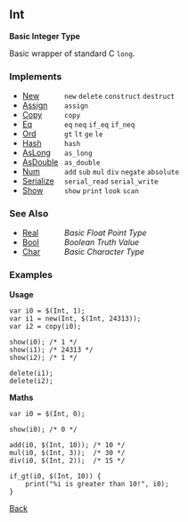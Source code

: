 Int
---
__Basic Integer Type__

Basic wrapper of standard C `long`.


### Implements

* <span style="width:75px; float:left;">[New](new)</span> `new` `delete` `construct` `destruct`
* <span style="width:75px; float:left;">[Assign](assign)</span> `assign`
* <span style="width:75px; float:left;">[Copy](copy)</span> `copy`
* <span style="width:75px; float:left;">[Eq](eq)</span> `eq` `neq` `if_eq` `if_neq`
* <span style="width:75px; float:left;">[Ord](ord)</span> `gt` `lt` `ge` `le`
* <span style="width:75px; float:left;">[Hash](hash)</span> `hash`
* <span style="width:75px; float:left;">[AsLong](aslong)</span> `as_long`
* <span style="width:75px; float:left;">[AsDouble](asdouble)</span> `as_double`
* <span style="width:75px; float:left;">[Num](num)</span> `add` `sub` `mul` `div` `negate` `absolute`
* <span style="width:75px; float:left;">[Serialize](serialize)</span> `serial_read` `serial_write`
* <span style="width:75px; float:left;">[Show](show)</span> `show` `print` `look` `scan`


### See Also

* <span style="width:75px; float:left;">[Real](real)</span> _Basic Float Point Type_
* <span style="width:75px; float:left;">[Bool](bool)</span> _Boolean Truth Value_
* <span style="width:75px; float:left;">[Char](char)</span> _Basic Character Type_


### Examples

__Usage__

    var i0 = $(Int, 1);
    var i1 = new(Int, $(Int, 24313));
    var i2 = copy(i0);
    
    show(i0); /* 1 */
    show(i1); /* 24313 */
    show(i2); /* 1 */
    
    delete(i1);
    delete(i2);
    
__Maths__
    
    var i0 = $(Int, 0);
    
    show(i0); /* 0 */
    
    add(i0, $(Int, 10)); /* 10 */
    mul(i0, $(Int, 3));  /* 30 */
    div(i0, $(Int, 2));  /* 15 */
    
    if_gt(i0, $(Int, 10)) {
        print("%i is greater than 10!", i0);
    }
    

[Back](/documentation)
